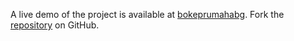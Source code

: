A live demo of the project is available at [bokeprumahabg](https://bokeprumahabg.pages.dev).
Fork the [repository](https://github.com/isderific) on GitHub.